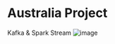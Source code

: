 # Australia Project
Kafka &amp; Spark Stream
![image](https://user-images.githubusercontent.com/20057558/91020876-fa91d700-e62d-11ea-8b14-4476bf10bc31.png)
